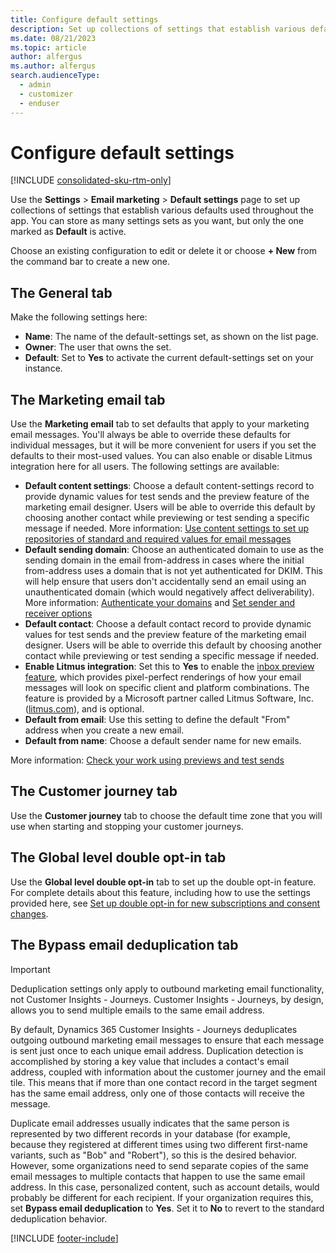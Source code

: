 ```yaml
---
title: Configure default settings
description: Set up collections of settings that establish various defaults used throughout the app, including for email marketing, customer journey timezone, double opt-in, and email deduplication during sending in Dynamics 365 Customer Insights - Journeys.
ms.date: 08/21/2023
ms.topic: article
author: alfergus
ms.author: alfergus
search.audienceType: 
  - admin
  - customizer
  - enduser
---
```


# Configure default settings

[!INCLUDE [consolidated-sku-rtm-only](./includes/consolidated-sku-rtm-only.md)]

Use the **Settings** > **Email marketing** > **Default settings** page to set up collections of settings that establish various defaults used throughout the app. You can store as many settings sets as you want, but only the one marked as **Default** is active.

Choose an existing configuration to edit or delete it or choose **+ New** from the command bar to create a new one.

## The General tab

Make the following settings here:

- **Name**: The name of the default-settings set, as shown on the list page.
- **Owner**: The user that owns the set.
- **Default**: Set to **Yes** to activate the current default-settings set on your instance.

## The Marketing email tab

Use the **Marketing email** tab to set defaults that apply to your marketing email messages. You'll always be able to override these defaults for individual messages, but it will be more convenient for users if you set the defaults to their most-used values. You can also enable or disable Litmus integration here for all users. The following settings are available:

- **Default content settings**: Choose a default content-settings record to provide dynamic values for test sends and the preview feature of the marketing email designer. Users will be able to override this default by choosing another contact while previewing or test sending a specific message if needed. More information: [Use content settings to set up repositories of standard and required values for email messages](dynamic-email-content.md#content-settings)
- **Default sending domain**: Choose an authenticated domain to use as the sending domain in the email from-address in cases where the initial from-address uses a domain that is not yet authenticated for DKIM. This will help ensure that users don't accidentally send an email using an unauthenticated domain (which would negatively affect deliverability). More information: [Authenticate your domains](mkt-settings-authenticate-domains.md) and [Set sender and receiver options](email-properties.md#send-receive-options)
- **Default contact**: Choose a default contact record to provide dynamic values for test sends and the preview feature of the marketing email designer. Users will be able to override this default by choosing another contact while previewing or test sending a specific message if needed.
- **Enable Litmus integration**: Set this to **Yes** to enable the  [inbox preview feature](email-preview.md#inbox-preview), which provides pixel-perfect renderings of how your email messages will look on specific client and platform combinations. The feature is provided by a Microsoft partner called Litmus Software, Inc. ([litmus.com](https://litmus.com/)), and is optional.
- **Default from email**: Use this setting to define the default "From" address when you create a new email.
- **Default from name**: Choose a default sender name for new emails.

More information: [Check your work using previews and test sends](email-preview.md)

## The Customer journey tab

Use the **Customer journey** tab to choose the default time zone that you will use when starting and stopping your customer journeys.

## The Global level double opt-in tab

Use the **Global level double opt-in** tab to set up the double opt-in feature. For complete details about this feature, including how to use the settings provided here, see [Set up double opt-in for new subscriptions and consent changes](double-opt-in.md).

## The Bypass email deduplication tab

> [!IMPORTANT]
> Deduplication settings only apply to outbound marketing email functionality, not Customer Insights - Journeys. Customer Insights - Journeys, by design, allows you to send multiple emails to the same email address.

By default, Dynamics 365 Customer Insights - Journeys deduplicates outgoing outbound marketing email messages to ensure that each message is sent just once to each unique email address. Duplication detection is accomplished by storing a key value that includes a contact's email address, coupled with information about the customer journey and the email tile. This means that if more than one contact record in the target segment has the same email address, only one of those contacts will receive the message.

Duplicate email addresses usually indicates that the same person is represented by two different records in your database (for example, because they registered at different times using two different first-name variants, such as "Bob" and "Robert"), so this is the desired behavior. However, some organizations need to send separate copies of the same email messages to multiple contacts that happen to use the same email address. In this case, personalized content, such as account details, would probably be different for each recipient. If your organization requires this, set **Bypass email deduplication** to **Yes**. Set it to **No** to revert to the standard deduplication behavior.

[!INCLUDE [footer-include](./includes/footer-banner.md)]
